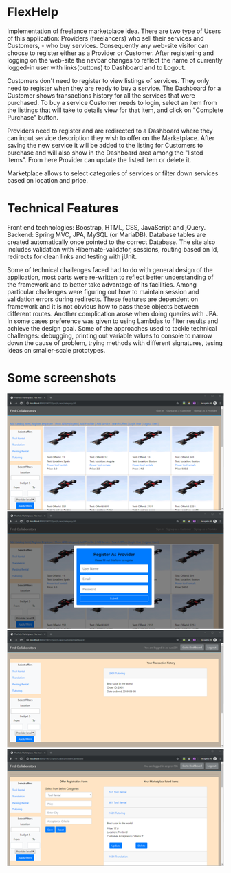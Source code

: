 # FlexHelp
Implementation of freelance marketplace idea. There are two type of Users of this application: Providers (freelancers) who sell their services and Customers, - who buy services. Consequently any web-site visitor can choose to register either as a Provider or Customer. After registering and logging on the web-site the navbar changes to reflect the name of currently logged-in user with links(buttons) to Dashboard and to Logout.

Customers don't need to register to view listings of services. They only need to register when they are ready to buy a service. The Dashboard for a Customer shows transactions history for all the services that were purchased. To buy a service Customer needs to login, select an item from the listings that will take to details view for that item, and click on "Complete Purchase" button.

Providers need to register and are redirected to a Dashboard where they can input service description they wish to offer on the Marketplace. After saving the new service it will be added to the listing for Customers to purchase and will also show in the Dashboard area among the "listed items". From here Provider can update the listed item or delete it.

Marketplace allows to select categories of services or filter down services based on location and price.

# Technical Features
Front end technologies: Boostrap, HTML, CSS, JavaScript and jQuery.
Backend: Spring MVC, JPA, MySQL (or MariaDB). Database tables are created automatically once pointed to the correct Database.
The site also includes validation with Hibernate-validator, sessions, routing based on Id, redirects for clean links and testing with jUnit.

Some of technical challenges faced had to do with general design of the application, most parts were re-written to reflect better understanding of the framework and to better take advantage of its facilities. Among particular challenges were figuring out how to maintain session and validation errors during redirects. These features are dependent on framework and it is not obvious how to pass these objects between different routes. Another complication arose when doing queries with JPA. In some cases preference was given to using Lambdas to filter results and achieve the design goal.
Some of the approaches used to tackle technical challenges: debugging, printing out variable values to console to narrow down the cause of problem, trying methods with different signatures, tesing ideas on smaller-scale prototypes.

# Some screenshots
![](/screenshots/front_page.png)
![](/screenshots/registration.png)
![](/screenshots/customer_dashboard.png)
![](/screenshots/provider_dashboard.png)